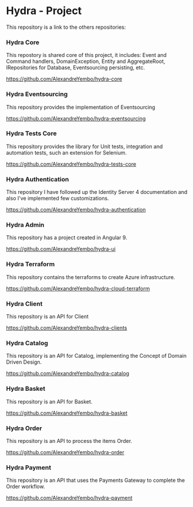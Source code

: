 # Hydra - Project
This repository is a link to the others repositories:

### Hydra Core

This repostory is shared core of this project, it includes: Event and Command handlers, DomainException, Entity and AggregateRoot, IRepositories for Database, Eventsourcing persisting, etc.

https://github.com/AlexandreYembo/hydra-core

### Hydra Eventsourcing

This repository provides the implementation of Eventsourcing

https://github.com/AlexandreYembo/hydra-eventsourcing

### Hydra Tests Core

This repository provides the library for Unit tests, integration and automation tests, such an extension for Selenium.

https://github.com/AlexandreYembo/hydra-tests-core



### Hydra Authentication

This repository I have followed up the Identity Server 4 documentation and also I've implemented few customizations.

https://github.com/AlexandreYembo/hydra-authentication

### Hydra Admin

This repository has a project created in Angular 9.

https://github.com/AlexandreYembo/hydra-ui

### Hydra Terraform

This repository contains the terraforms to create Azure infrastructure.

https://github.com/AlexandreYembo/hydra-cloud-terraform

### Hydra Client

This repository is an API for Client

https://github.com/AlexandreYembo/hydra-clients

### Hydra Catalog

This repository is an API for Catalog, implementing the Concept of Domain Driven Design.

https://github.com/AlexandreYembo/hydra-catalog

### Hydra Basket

This repository is an API for Basket.

https://github.com/AlexandreYembo/hydra-basket

### Hydra Order

This repository is an API to process the items Order.

https://github.com/AlexandreYembo/hydra-order

### Hydra Payment

This repository is an API that uses the Payments Gateway to complete the Order workflow.

https://github.com/AlexandreYembo/hydra-payment
